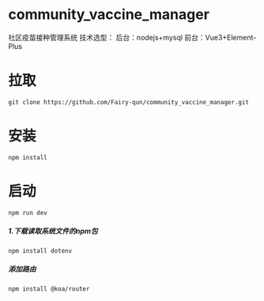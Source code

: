 # community_vaccine_manager
社区疫苗接种管理系统
技术选型：
后台：nodejs+mysql
前台：Vue3+Element-Plus

# 拉取
```
git clone https://github.com/Fairy-qun/community_vaccine_manager.git
```
# 安装
```
npm install
```
# 启动
```
npm run dev
```

##### 1.下载读取系统文件的npm包

```node
npm install dotenv
```

##### 添加路由

```
npm install @koa/router
```
